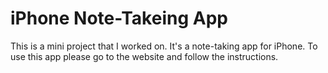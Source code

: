 # iPhone Note-Takeing App
This is a mini project that I worked on.
It's a note-taking app for iPhone.
To use this app please go to the website and follow the instructions.
